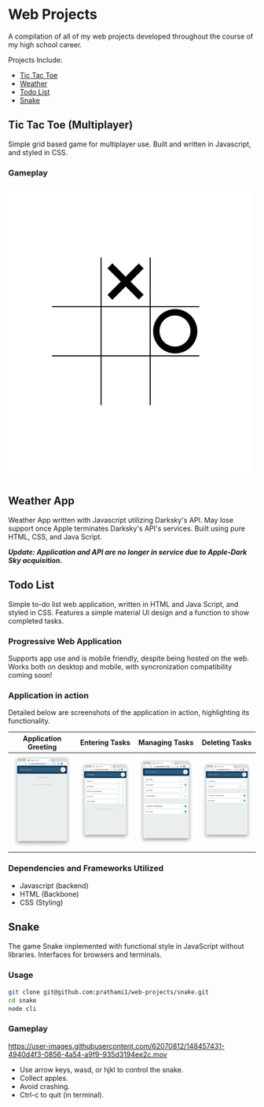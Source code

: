 # Web Projects
A compilation of all of my web projects developed throughout the course of my high school career.

Projects Include:
- [Tic Tac Toe](https://github.com/prathami1/web-projects#tic-tac-toe-multiplayer)
- [Weather](https://prathami1.github.io/weather-js)
- [Todo List](https://prathami1.github.io/todo/)
- [Snake](https://prathami1.github.io/snake-js/)

## Tic Tac Toe (Multiplayer)
Simple grid based game for multiplayer use. Built and written in Javascript, and styled in CSS.

### Gameplay
![tic-tac-toe](tic-tac-toe/img/tic.jpg)

## Weather App
Weather App written with Javascript utilizing Darksky's API. May lose support once Apple terminates Darksky's API's services. 
Built using pure HTML, CSS, and Java Script.

***Update: Application and API are no longer in service due to Apple-Dark Sky acquisition.***

## Todo List
Simple to-do list web application, written in HTML and Java Script, and styled in CSS.  Features a simple material UI design and a function to show completed tasks.

### Progressive Web Application
Supports app use and is mobile friendly, despite being hosted on the web. Works both on desktop and mobile, with syncronization compatibility coming soon!

### Application in action
Detailed below are screenshots of the application in action, highlighting its functionality.

|  Application Greeting    | Entering Tasks            |  Managing Tasks           | Deleting Tasks
:-------------------------:|:-------------------------:|:-------------------------:|:-------------------------:
![scene1](todo-list/img/img1.png)  | ![scene2](todo-list/img/img2.png) | ![scene3](todo-list/img/img3.png) | ![scene2](todo-list/img/img4.png)

### Dependencies and Frameworks Utilized 
- Javascript (backend)
- HTML (Backbone)
- CSS (Styling)

## Snake
The game Snake implemented with functional style in JavaScript without libraries. Interfaces for browsers and terminals.

### Usage
```bash
git clone git@github.com:prathami1/web-projects/snake.git
cd snake
node cli
```

### Gameplay
https://user-images.githubusercontent.com/62070812/148457431-4940d4f3-0856-4a54-a9f9-935d3194ee2c.mov

- Use arrow keys, wasd, or hjkl to control the snake.
- Collect apples.
- Avoid crashing.
- Ctrl-c to quit (in terminal).
